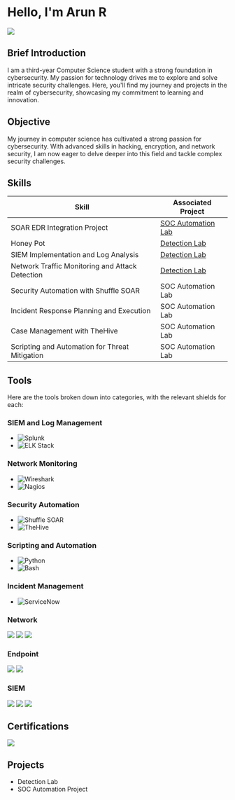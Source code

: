 # Hello, I'm Arun R
<a href="https://www.linkedin.com/in/darkshadow/"><img src="https://img.shields.io/badge/-LinkedIn-0072b1?&style=for-the-badge&logo=linkedin&logoColor=white" /></a>

## Brief Introduction 

I am a third-year Computer Science student with a strong foundation in cybersecurity. My passion for technology drives me to explore and solve intricate security challenges. Here, you'll find my journey and projects in the realm of cybersecurity, showcasing my commitment to learning and innovation.

## Objective 

My journey in computer science has cultivated a strong passion for cybersecurity. With advanced skills in hacking, encryption, and network security, I am now eager to delve deeper into this field and tackle complex security challenges.

## Skills

| Skill                                         | Associated Project         |
|-----------------------------------------------|----------------------------|
| SOAR EDR Integration Project                  | <a href="https://github.com/thed4rksh4d0w/SOAR-EDR">SOC Automation Lab</a>|
| Honey Pot | <a href="https://github.com/thed4rksh4d0w/HoneyPot">Detection Lab</a>|
| SIEM Implementation and Log Analysis          | <a href="https://google.com">Detection Lab</a>|
| Network Traffic Monitoring and Attack Detection | <a href="https://google.com">Detection Lab</a>|
| Security Automation with Shuffle SOAR         | SOC Automation Lab|
| Incident Response Planning and Execution      | SOC Automation Lab|
| Case Management with TheHive                  | SOC Automation Lab|
| Scripting and Automation for Threat Mitigation | SOC Automation Lab|

## Tools
Here are the tools broken down into categories, with the relevant shields for each:

### SIEM and Log Management
- ![Splunk](https://img.shields.io/badge/Splunk-000000?style=for-the-badge&logo=splunk&logoColor=white)
- ![ELK Stack](https://img.shields.io/badge/ELK_Stack-005571?style=for-the-badge&logo=elastic&logoColor=white)

### Network Monitoring
- ![Wireshark](https://img.shields.io/badge/Wireshark-1679A7?style=for-the-badge&logo=wireshark&logoColor=white)
- ![Nagios](https://img.shields.io/badge/Nagios-000000?style=for-the-badge&logo=nagios&logoColor=white)

### Security Automation
- ![Shuffle SOAR](https://img.shields.io/badge/Shuffle_SOAR-1D1D1D?style=for-the-badge&logo=shuffle&logoColor=white)
- ![TheHive](https://img.shields.io/badge/TheHive-1D1D1D?style=for-the-badge&logo=thehive&logoColor=white)

### Scripting and Automation
- ![Python](https://img.shields.io/badge/Python-3776AB?style=for-the-badge&logo=python&logoColor=white)
- ![Bash](https://img.shields.io/badge/Bash-4EAA25?style=for-the-badge&logo=gnubash&logoColor=white)

### Incident Management
- ![ServiceNow](https://img.shields.io/badge/ServiceNow-0A4D92?style=for-the-badge&logo=servicenow&logoColor=white)

### Network
<div>
    <img src="https://img.shields.io/badge/-Wireshark-1679A7?&style=for-the-badge&logo=Wireshark&logoColor=white" />
    <img src="https://img.shields.io/badge/-Suricata-EF3B2D?&style=for-the-badge&logo=Suricata&logoColor=white" />
    <img src="https://img.shields.io/badge/-Zeek-777BB4?&style=for-the-badge&logo=Zeek&logoColor=white" />
</div>

### Endpoint
<div>
    <img src="https://img.shields.io/badge/-Microsoft_Defender_for_Endpoint-00A4EF?&style=for-the-badge&logo=Microsoft&logoColor=white" />
    <img src="https://img.shields.io/badge/-Velociraptor-4B275F?&style=for-the-badge&logo=Velociraptor&logoColor=white" />
</div>

### SIEM
<div>
    <img src="https://img.shields.io/badge/-Microsoft_Sentinel-0078D4?&style=for-the-badge&logo=Microsoft&logoColor=white" />
    <img src="https://img.shields.io/badge/-Splunk-000000?&style=for-the-badge&logo=Splunk&logoColor=white" />
    <img src="https://img.shields.io/badge/-Elastic-005571?&style=for-the-badge&logo=Elastic&logoColor=white" />
</div>

## Certifications
<div>
<img src="https://img.shields.io/badge/-Microsoft%20Cybersecurity%20Analyst-0078D4?&style=for-the-badge&logo=Microsoft&logoColor=white" />
</div>

## Projects
- Detection Lab
- SOC Automation Project
